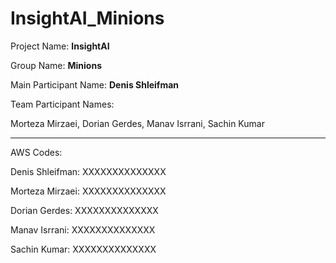 # InsightAI_Minions

Project Name: **InsightAI**

Group Name: **Minions**

Main Participant Name: **Denis Shleifman**

Team Participant Names: 

Morteza Mirzaei, Dorian Gerdes, Manav Isrrani, Sachin Kumar

--------------------------------------------------- -

AWS Codes:

Denis Shleifman: XXXXXXXXXXXXXX 

Morteza Mirzaei: XXXXXXXXXXXXXX 

Dorian Gerdes: XXXXXXXXXXXXXX 

Manav Isrrani: XXXXXXXXXXXXXX 

Sachin Kumar: XXXXXXXXXXXXXX 
